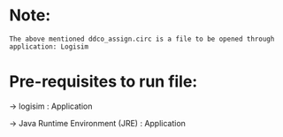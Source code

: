 # Note:
    The above mentioned ddco_assign.circ is a file to be opened through application: Logisim
    
# Pre-requisites to run file:
  -> logisim : Application
  
  ->  Java Runtime Environment (JRE) : Application
